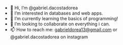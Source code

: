 - 👋 Hi, I’m @gabriel.dacostadorea
- 👀 I’m interested in databases and web apps.
- 🌱 I’m currently learning the basics of programming!
- 💞️ I’m looking to collaborate on everything i can.
- 📫 How to reach me: gabrieldorea13@gmail.com or @gabriel.dacostadorea on instagram
